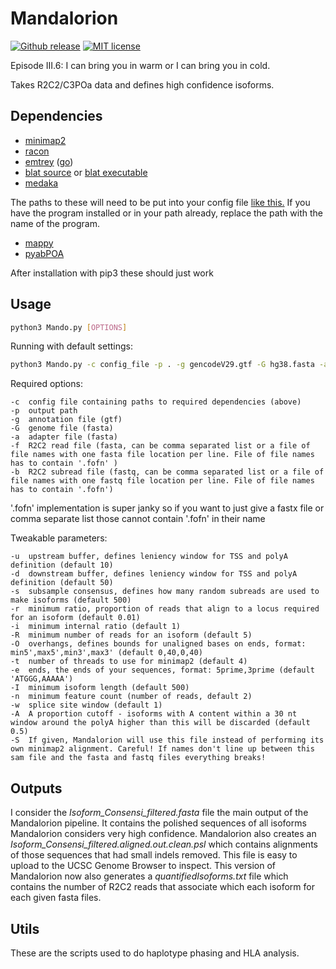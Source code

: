 # Mandalorion #
[![Github release](https://img.shields.io/github/tag/christopher-vollmers/Mandalorion-1.svg?label=Version)](https://github.com/christopher-vollmers/Mandalorion-1/tags)
[![MIT license](https://img.shields.io/badge/License-MIT-blue.svg)](http://perso.crans.org/besson/LICENSE.html)

Episode III.6: I can bring you in warm or I can bring you in cold.

Takes R2C2/C3POa data and defines high confidence isoforms.

## Dependencies ##

- [minimap2](https://github.com/lh3/minimap2)
- [racon](https://github.com/isovic/racon)
- [emtrey](https://github.com/rvolden/emtrey) ([go](https://golang.org/dl/))
- [blat source](https://users.soe.ucsc.edu/~kent/src/blatSrc35.zip) or [blat executable](http://hgdownload.soe.ucsc.edu/admin/exe/)
- [medaka](https://github.com/nanoporetech/medaka)

The paths to these will need to be put into your config file [like this.](example_config) If you have the program installed or in your path already, replace the path with the name of the program.

- [mappy](https://pypi.org/project/mappy/)
- [pyabPOA](https://pypi.org/project/pyabpoa/)

After installation with pip3 these should just work

## Usage ##
```bash
python3 Mando.py [OPTIONS]
```

Running with default settings:
```bash
python3 Mando.py -c config_file -p . -g gencodeV29.gtf -G hg38.fasta -a adapters.fasta -f R2C2_consensi.fasta -b R2C2_subreads.fastq
```

Required options:
```
-c  config file containing paths to required dependencies (above)
-p  output path
-g  annotation file (gtf)
-G  genome file (fasta)
-a  adapter file (fasta)
-f  R2C2 read file (fasta, can be comma separated list or a file of file names with one fasta file location per line. File of file names has to contain '.fofn' )
-b  R2C2 subread file (fastq, can be comma separated list or a file of file names with one fastq file location per line. File of file names has to contain '.fofn')
```
'.fofn' implementation is super janky so if you want to just give a fastx file or comma separate list those cannot contain '.fofn' in their name


Tweakable parameters:
```
-u  upstream buffer, defines leniency window for TSS and polyA definition (default 10)
-d  downstream buffer, defines leniency window for TSS and polyA definition (default 50)
-s  subsample consensus, defines how many random subreads are used to make isoforms (default 500)
-r  minimum ratio, proportion of reads that align to a locus required for an isoform (default 0.01)
-i  minimum internal ratio (default 1)
-R  minimum number of reads for an isoform (default 5)
-O  overhangs, defines bounds for unaligned bases on ends, format: min5',max5',min3',max3' (default 0,40,0,40)
-t  number of threads to use for minimap2 (default 4)
-e  ends, the ends of your sequences, format: 5prime,3prime (default 'ATGGG,AAAAA')
-I  minimum isoform length (default 500)
-n  minimum feature count (number of reads, default 2)
-w  splice site window (default 1)
-A  A proportion cutoff - isoforms with A content within a 30 nt window around the polyA higher than this will be discarded (default 0.5)
-S  If given, Mandalorion will use this file instead of performing its own minimap2 alignment. Careful! If names don't line up between this sam file and the fasta and fastq files everything breaks!
```

## Outputs ##

I consider the *Isoform_Consensi_filtered.fasta* file the main output of the Mandalorion pipeline. It contains the polished sequences of all isoforms Mandalorion considers very high confidence. Mandalorion also creates an *Isoform_Consensi_filtered.aligned.out.clean.psl* which contains alignments of those sequences that had small indels removed. This file is easy to upload to the UCSC Genome Browser to inspect. This version of Mandalorion now also generates a *quantifiedIsoforms.txt* file which contains the number of R2C2 reads that associate which each isoform for each given fasta files.

## Utils ##
These are the scripts used to do haplotype phasing and HLA analysis.
